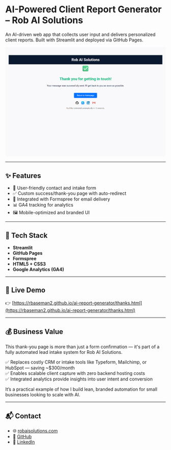 # AI-Powered Client Report Generator – Rob AI Solutions

An AI-driven web app that collects user input and delivers personalized client reports. Built with Streamlit and deployed via GitHub Pages.

![Thank You Screenshot](screenshots/thanks-page.png)

---

## ✨ Features

- 📩 User-friendly contact and intake form  
- ✅ Custom success/thank-you page with auto-redirect  
- 🔗 Integrated with Formspree for email delivery  
- 📊 GA4 tracking for analytics  
- 🖼️ Mobile-optimized and branded UI  

---

## 🔧 Tech Stack

- **Streamlit**
- **GitHub Pages**
- **Formspree**
- **HTML5 + CSS3**
- **Google Analytics (GA4)**

---

## 🔗 Live Demo

👉 [https://rbaseman2.github.io/ai-report-generator/thanks.html](https://rbaseman2.github.io/ai-report-generator/thanks.html)

---

## 💰 Business Value

This thank-you page is more than just a form confirmation — it's part of a fully automated lead intake system for Rob AI Solutions.

✅ Replaces costly CRM or intake tools like Typeform, Mailchimp, or HubSpot — saving ~$300/month  
✅ Enables scalable client capture with zero backend hosting costs  
✅ Integrated analytics provide insights into user intent and conversion  

It’s a practical example of how I build lean, branded automation for small businesses looking to scale with AI.

---

## 📬 Contact

- 🌐 [robaisolutions.com](https://robaisolutions.com)
- 💼 [GitHub](https://github.com/rbaseman2)
- 🔗 [LinkedIn](https://linkedin.com/in/robaisolutions)
